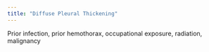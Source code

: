 ```yaml
---
title: "Diffuse Pleural Thickening"
---
```

Prior infection, prior hemothorax, occupational exposure, radiation, malignancy

